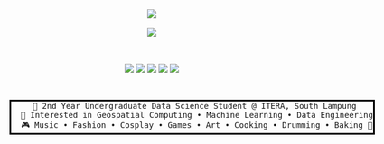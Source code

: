 <div align="center">
<img src="https://femboy.beauty/ejNpM"  />
<br><br>
<img src="https://femboy.beauty/Lzjqd"  />
<br><br><br>
  
[![](https://img.shields.io/badge/lastfm-E60023)](https://last.fm/user/deretwaktu)
[![](https://img.shields.io/badge/osu!-ff66ab)](https://osu.ppy.sh/users/11062015)
[![](https://img.shields.io/badge/twitter-1DA1F2)](https://twitter.com/seressu)
[![](https://img.shields.io/badge/instagram-5B51D8)](https://www.instagram.com/kahaoieruel/)
[![](https://img.shields.io/badge/twitch-833AB4)](https://www.twitch.tv/deretwaktu)
<br><br>
<pre style="display: inline-block; border:3px solid Black;">
  🌱 2nd Year Undergraduate Data Science Student @ ITERA, South Lampung 
  👀 Interested in Geospatial Computing • Machine Learning • Data Engineering
  🎮 Music • Fashion • Cosplay • Games • Art • Cooking • Drumming • Baking 🍪
</pre>
</div>
